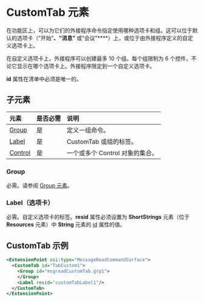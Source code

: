 # <a name="customtab-element"></a>CustomTab 元素

在功能区上，可以为它们的外接程序命令指定使用哪种选项卡和组。这可以位于默认的选项卡（“开始”****、“消息”**** 或“会议”****）上，或位于由外接程序定义的自定义选项卡上。

在自定义选项卡上，外接程序可以创建最多 10 个组。每个组限制为 6 个控件，不论它显示在哪个选项卡上。外接程序限定到一个自定义选项卡。

**id** 属性在清单中必须是唯一的。

## <a name="child-elements"></a>子元素

|  元素 |  是否必需  |  说明  |
|:-----|:-----|:-----|
|  [Group](group.md)      | 是 |  定义一组命令。  |
|  [Label](#label-tab)      | 是 |  CustomTab 或组的标签。  |
|  [Control](control.md)    | 是 |  一个或多个 Control 对象的集合。  |

### <a name="group"></a>Group

必需。请参阅 [Group 元素](group.md)。

### <a name="label-tab"></a>Label（选项卡）

必需。自定义选项卡的标签。**resid** 属性必须设置为 **ShortStrings** 元素（位于 **Resources** 元素）中 **String** 元素的 [id](resources.md) 属性的值。


## <a name="customtab-example"></a>CustomTab 示例

```xml
<ExtensionPoint xsi:type="MessageReadCommandSurface">
  <CustomTab id="TabCustom1">
    <Group id="msgreadCustomTab.grp1">
    </Group>
    <Label resid="customTabLabel1"/>
  </CustomTab>
</ExtensionPoint>
```
